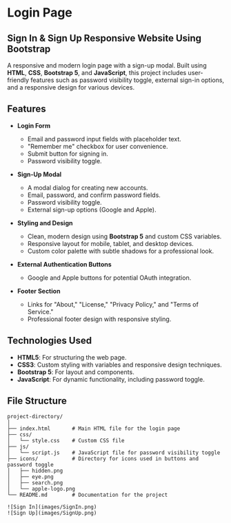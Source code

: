 # Login Page
## Sign In & Sign Up Responsive Website Using Bootstrap

A responsive and modern login page with a sign-up modal. Built using **HTML**, **CSS**, **Bootstrap 5**, and **JavaScript**, this project includes user-friendly features such as password visibility toggle, external sign-in options, and a responsive design for various devices.

## Features

- **Login Form**
  - Email and password input fields with placeholder text.
  - "Remember me" checkbox for user convenience.
  - Submit button for signing in.
  - Password visibility toggle.

- **Sign-Up Modal**
  - A modal dialog for creating new accounts.
  - Email, password, and confirm password fields.
  - Password visibility toggle.
  - External sign-up options (Google and Apple).

- **Styling and Design**
  - Clean, modern design using **Bootstrap 5** and custom CSS variables.
  - Responsive layout for mobile, tablet, and desktop devices.
  - Custom color palette with subtle shadows for a professional look.

- **External Authentication Buttons**
  - Google and Apple buttons for potential OAuth integration.

- **Footer Section**
  - Links for "About," "License," "Privacy Policy," and "Terms of Service."
  - Professional footer design with responsive styling.

## Technologies Used

- **HTML5**: For structuring the web page.
- **CSS3**: Custom styling with variables and responsive design techniques.
- **Bootstrap 5**: For layout and components.
- **JavaScript**: For dynamic functionality, including password toggle.

## File Structure

```plaintext
project-directory/
│
├── index.html       # Main HTML file for the login page
├── css/
│   └── style.css    # Custom CSS file
├── js/
│   └── script.js    # JavaScript file for password visibility toggle
├── icons/           # Directory for icons used in buttons and password toggle
│   ├── hidden.png
│   ├── eye.png
│   ├── search.png
│   └── apple-logo.png
└── README.md        # Documentation for the project

![Sign In](images/SignIn.png)
![Sign Up](images/SignUp.png)
